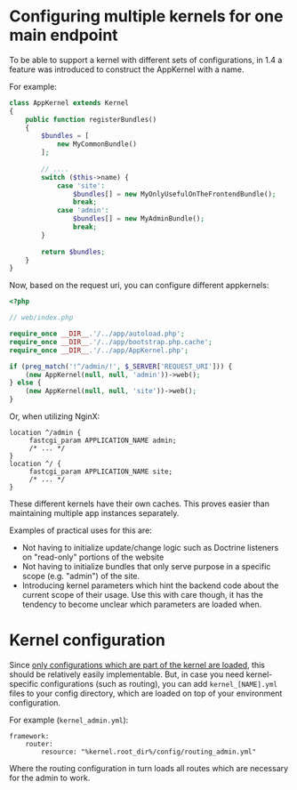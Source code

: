 # Configuring multiple kernels for one main endpoint

To be able to support a kernel with different sets of configurations, in 1.4 a feature was introduced to construct the 
AppKernel with a name.

For example:

```php
class AppKernel extends Kernel
{
    public function registerBundles()
    {
        $bundles = [
            new MyCommonBundle()
        ];
        
        // ....
        switch ($this->name) {
            case 'site':
                $bundles[] = new MyOnlyUsefulOnTheFrontendBundle();            
                break;
            case 'admin':
                $bundles[] = new MyAdminBundle();            
                break;
        }
        
        return $bundles;
    }
}
```


Now, based on the request uri, you can configure different appkernels:

```php
<?php

// web/index.php

require_once __DIR__.'/../app/autoload.php';
require_once __DIR__.'/../app/bootstrap.php.cache';
require_once __DIR__.'/../app/AppKernel.php';

if (preg_match('!^/admin/!', $_SERVER['REQUEST_URI'])) {
    (new AppKernel(null, null, 'admin'))->web();
} else {
    (new AppKernel(null, null, 'site'))->web();
}
```

Or, when utilizing NginX:

```
location ^/admin {
     fastcgi_param APPLICATION_NAME admin;
     /* ... */
}
location ^/ {
     fastcgi_param APPLICATION_NAME site;
     /* ... */
}
```

These different kernels have their own caches. This proves easier than maintaining multiple app instances separately.

Examples of practical uses for this are:
 
- Not having to initialize update/change logic such as Doctrine listeners on "read-only" portions of the website
- Not having to initialize bundles that only serve purpose in a specific scope (e.g. "admin") of the site.
- Introducing kernel parameters which hint the backend code about the current scope of their usage. Use this with care
  though, it has the tendency to become unclear which parameters are loaded when.

# Kernel configuration
Since [only configurations which are part of the kernel are loaded](bundle-config.md), this should be relatively easily
implementable. But, in case you need kernel-specific configurations (such as routing), you can add `kernel_[NAME].yml`
files to your config directory, which are loaded on top of your environment configuration.

For example (`kernel_admin.yml`):

```
framework:
    router:
        resource: "%kernel.root_dir%/config/routing_admin.yml"
```

Where the routing configuration in turn loads all routes which are necessary for the admin to work.
